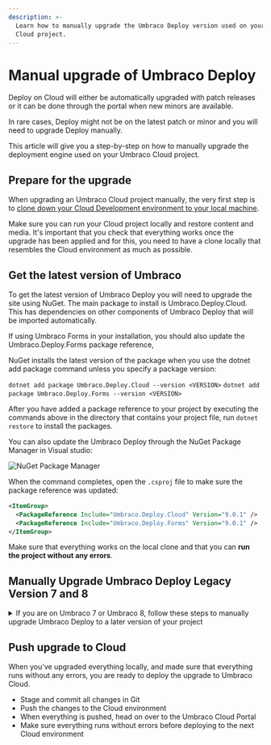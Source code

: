 ```yaml
---
description: >-
  Learn how to manually upgrade the Umbraco Deploy version used on your Umbraco
  Cloud project.
---
```


# Manual upgrade of Umbraco Deploy

Deploy on Cloud will either be automatically upgraded with patch releases or it can be done through the portal when new minors are available.

In rare cases, Deploy might not be on the latest patch or minor and you will need to upgrade Deploy manually.

This article will give you a step-by-step on how to manually upgrade the deployment engine used on your Umbraco Cloud project.

## Prepare for the upgrade

When upgrading an Umbraco Cloud project manually, the very first step is to [clone down your Cloud Development environment to your local machine](../../set-up/working-locally.md).

Make sure you can run your Cloud project locally and restore content and media. It's important that you check that everything works once the upgrade has been applied and for this, you need to have a clone locally that resembles the Cloud environment as much as possible.

## Get the latest version of Umbraco

To get the latest version of Umbraco Deploy you will need to upgrade the site using NuGet. The main package to install is Umbraco.Deploy.Cloud. This has dependencies on other components of Umbraco Deploy that will be imported automatically.

If using Umbraco Forms in your installation, you should also update the Umbraco.Deploy.Forms package reference,

NuGet installs the latest version of the package when you use the dotnet add package command unless you specify a package version:

`dotnet add package Umbraco.Deploy.Cloud --version <VERSION>` `dotnet add package Umbraco.Deploy.Forms --version <VERSION>`

After you have added a package reference to your project by executing the commands above in the directory that contains your project file, run `dotnet restore` to install the packages.

You can also update the Umbraco Deploy through the NuGet Package Manager in Visual studio:

![NuGet Package Manager](<images/Manage\_packages (1).png>)

When the command completes, open the `.csproj` file to make sure the package reference was updated:

```xml
<ItemGroup>
  <PackageReference Include="Umbraco.Deploy.Cloud" Version="9.0.1" />
  <PackageReference Include="Umbraco.Deploy.Forms" Version="9.0.1" />
</ItemGroup>
```

Make sure that everything works on the local clone and that you can **run the project without any errors**.

## Manually Upgrade Umbraco Deploy Legacy Version 7 and 8

<details>

<summary>If you are on Umbraco 7 or Umbraco 8, follow these steps to manually upgrade Umbraco Deploy to a later version of your project</summary>

1. Download **Storage Explorer** here: [https://azure.microsoft.com/en-us/products/storage/storage-explorer](https://azure.microsoft.com/en-us/products/storage/storage-explorer) and install it.
2. Click the **"Plug"** Button (Open Connect Dialog):
   \
   ![Click the "Plug" Button (Open Connect Dialog)](<../../.gitbook/assets/image (1) (1) (1) (1) (1) (1).png>)

<!---->

3. Choose **"Blob container or directory"**:
   ![](<../../.gitbook/assets/image (1) (1) (1) (1) (1) (1) (1).png>)

<!---->

4. Choose **"Anonymously"** when prompted on how you will connect to the blob container.
   ![](<../../.gitbook/assets/image (2) (1) (1) (1) (1) (1).png>)

<!---->

5. Enter `https://umbraconightlies.blob.core.windows.net/umbraco-deploy-release` in the **Blob container or directory URL.**

<img src="../../.gitbook/assets/image (3) (1) (1) (1) (1).png" alt="" data-size="original">

6. You will then get a list of files available to download:

<img src="../../.gitbook/assets/image (4) (1) (1) (1) (1).png" alt="" data-size="original">

7. Download the latest version of Umbraco Deploy. Check [Product Dependencies](https://docs.umbraco.com/umbraco-cloud/product-upgrades/product-dependencies) to be sure you download the correct version of Deploy.
8. Download the to your computer
9. Unzip the file on your computer
10. Copy/Paste the files from the unzipped folder to your local project folder You should not overwrite the following files:

    ```
        Config/UmbracoDeploy.config
        Config/UmbracoDeploy.Settings.config
    ```
11. Run the project locally - make sure it runs without any errors
12. Commit and deploy the changes to the Cloud environment
13. Again, make sure everything runs without errors before deploying to the next Cloud environment

</details>

## Push upgrade to Cloud

When you've upgraded everything locally, and made sure that everything runs without any errors, you are ready to deploy the upgrade to Umbraco Cloud.

* Stage and commit all changes in Git
* Push the changes to the Cloud environment
* When everything is pushed, head on over to the Umbraco Cloud Portal
* Make sure everything runs without errors before deploying to the next Cloud environment
